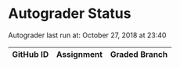 # Autograder Status
Autograder last run at: October 27, 2018 at 23:40

| GitHub ID | Assignment | Graded Branch |
|-----------|------------|---------------|

